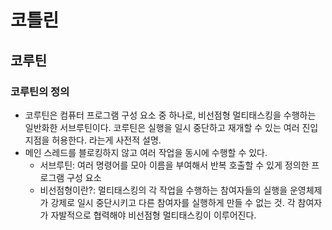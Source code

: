 # 코틀린
## 코루틴
### 코루틴의 정의
* 코루틴은 컴퓨터 프로그램 구성 요소 중 하나로, 비선점형 멀티태스킹을 수행하는 일반화한 서브루틴이다. 코루틴은 실행을 일시 중단하고 재개할 수 있는 여러 진입지점을 허용한다. 라는게 사전적 설명.
* 메인 스레드를 블로킹하지 않고 여러 작업을 동시에 수행할 수 있다.
  * 서브루틴: 여러 명령어를 모아 이름을 부여해서 반복 호출할 수 있게 정의한 프로그램 구성 요소
  * 비선점형이란?: 멀티태스킹의 각 작업을 수행하는 참여자들의 실행을 운영체제가 강제로 일시 중단시키고 다른 참여자를 실행하게 만들 수 없는 것. 각 참여자가 자발적으로 협력해야 비선점형 멀티태스킹이 이루어진다.
